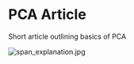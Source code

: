 # PCA Article 

Short article outlining basics of PCA 

![span_explanation.jpg](attachment:span_explanation.jpg)
